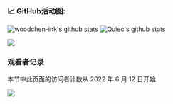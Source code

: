 <!--   GitHub stats graph -->
### 📈 GitHub活动图:

![woodchen-ink's github stats](https://github-readme-stats.vercel.app/api?username=woodchen-ink&show_icons=true&theme=radical&include_all_commits=true) ![Quiec's github stats](https://github-readme-stats.vercel.app/api/top-langs/?username=woodchen-ink&theme=radical&layout=compact) 

<img src="https://github-readme-streak-stats.herokuapp.com/?user=woodchen-ink"></img>


### 观看者记录
本节中此页面的访问者计数从 2022 年 6 月 12 日开始

![](https://count.getloli.com/get/@woodchen-ink.github.readme)
